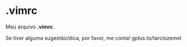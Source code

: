 .vimrc
======

Meu arquivo **.vimrc**. 

Se tiver alguma sugestão/dica, por favor, me conta! gplus.to/tarciozemel 
